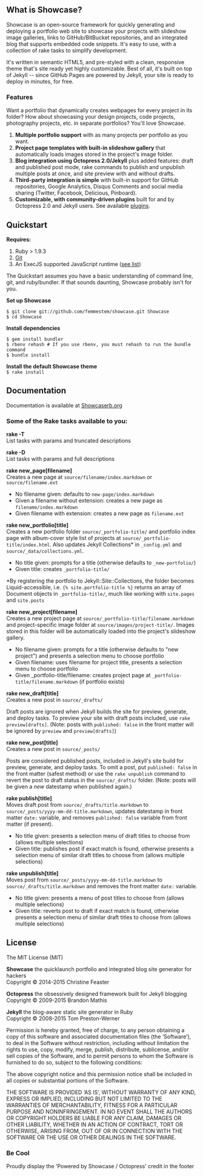 ## What is Showcase?
Showcase is an open-source framework for quickly generating and deploying a portfolio web site to showcase your projects with slideshow image galleries, links to GitHub/BitBucket repositories, and an integrated blog that supports embedded code snippets. It's easy to use, with a collection of rake tasks to simplify development.

It's written in semantic HTML5, and pre-styled with a clean, responsive theme that's site ready yet highly customizable. Best of all, it's built on top of Jekyll -- since GitHub Pages are powered by Jekyll, your site is ready to deploy in minutes, for free.


### Features
Want a portfolio that dynamically creates webpages for every project in its folder? How about showcasing your design projects, code projects, photography projects, etc. in separate portfolios? You'll love Showcase.

1. **Multiple portfolio support** with as many projects per portfolio as you want.
2. **Project page templates with built-in slideshow gallery** that automatically loads images stored in the project's image folder.
3. **Blog integration using Octopress 2.0/Jekyll** plus added features: draft and published post mode, rake commands to publish and unpublish multiple posts at once, and site preview with and without drafts.
4. **Third-party integration is simple** with built-in support for GitHub repositories, Google Analytics, Disqus Comments and social media sharing (Twitter, Facebook, Delicious, Pinboard).
5. **Customizable, with community-driven plugins** built for and by Octopress 2.0 and Jekyll users. See available [plugins](https://github.com/imathis/octopress/wiki/3rd-party-plugins).


## Quickstart

**Requires:**

1. Ruby > 1.9.3
2. [Git](http://git-scm.com/)
3. An ExecJS supported JavaScript runtime ([see list](https://github.com/sstephenson/execjs))

The Quickstart assumes you have a basic understanding of command line, git, and ruby/bundler. If that sounds daunting, Showcase probably isn't for you.

**Set up Showcase**  
```
$ git clone git://github.com/femmestem/showcase.git Showcase
$ cd Showcase
```

**Install dependencies**  
```
$ gem install bundler
$ rbenv rehash # If you use rbenv, you must rehash to run the bundle command
$ bundle install
```

**Install the default Showcase theme**  
`$ rake install`

## Documentation

Documentation is available at [Showcaserb.org](http://www.showcaserb.org)

### Some of the Rake tasks available to you:

**rake -T**  
List tasks with params and truncated descriptions

**rake -D**  
List tasks with params and full descriptions

**rake new_page[filename]**  
Creates a new page at `source/filename/index.markdown` or `source/filename.ext`

- No filename given: defaults to `new-page/index.markdown`
- Given a filename without extension: creates a new page as `filename/index.markdown`
- Given filename with extension: creates a new page as `filename.ext`

**rake new_portfolio[title]**  
Creates a new portfolio folder `source/_portfolio-title/` and portfolio index page with album-cover style list of projects at `source/_portfolio-title/index.html`. Also updates Jekyll Collections* in `_config.yml` and `source/_data/collections.yml`.

- No title given: prompts for a title (otherwise defaults to `_new-portfolio/`)
- Given title: creates `_portfolio-title/`

*By registering the portfolio to Jekyll::Site::Collections, the folder becomes Liquid-accessible, i.e. `{% site.portfolio-title %}` returns an array of Document objects in `_portfolio-title/`, much like working with `site.pages` and `site.posts`

**rake new_project[filename]**  
Creates a new project page at `source/_portfolio-title/filename.markdown` and project-specific image folder at `source/images/project-title/`. Images stored in this folder will be automatically loaded into the project's slideshow gallery.

- No filename given: prompts for a title (otherwise defaults to "new project") and presents a selection menu to choose portfolio
- Given filename: uses filename for project title, presents a selection menu to choose portfolio
- Given _portfolio-title/filename: creates project page at `_portfolio-title/filename.markdown` (if portfolio exists)

**rake new_draft[title]**  
Creates a new post in `source/_drafts/`

Draft posts are ignored when Jekyll builds the site for preview, generate, and deploy tasks. To preview your site with draft posts included, use `rake preview[drafts]`. (Note: posts with `published: false` in the front matter will be ignored by `preview` and `preview[drafts]`)

**rake new_post[title]**  
Creates a new post in `source/_posts/`

Posts are considered published posts, included in Jekyll's site build for preview, generate, and deploy tasks. To omit a post, put `published: false` in the front matter (safest method) or use the `rake unpublish` command to revert the post to draft status in the `source/_drafts/` folder. (Note: posts will be given a _new_ datestamp when published again.)

**rake publish[title]**  
Moves draft post from `source/_drafts/title.markdown` to `source/_posts/yyyy-mm-dd-title.markdown`, updates datestamp in front matter `date:` variable, and removes `published: false` variable from front matter (if present).

- No title given: presents a selection menu of draft titles to choose from (allows multiple selections)
- Given title: publishes post if exact match is found, otherwise presents a selection menu of similar draft titles to choose from (allows multiple selections)

**rake unpublish[title]**  
Moves post from `source/_posts/yyyy-mm-dd-title.markdown` to `source/_drafts/title.markdown` and removes the front matter `date:` variable. 

- No title given: presents a menu of post titles to choose from (allows multiple selections)
- Given title: reverts post to draft if exact match is found, otherwise presents a selection menu of similar draft titles to choose from (allows multiple selections)


## License
The MIT License (MIT)

**Showcase** the quicklaunch portfolio and integrated blog site generator for hackers  
Copyright © 2014-2015 Christine Feaster

**Octopress** the obsessively designed framework built for Jekyll blogging  
Copyright © 2009-2015 Brandon Mathis

**Jekyll** the blog-aware static site generator in Ruby  
Copyright © 2008-2015 Tom Preston-Werner


Permission is hereby granted, free of charge, to any person obtaining a copy of this software and associated documentation files (the ‘Software’), to deal in the Software without restriction, including without limitation the rights to use, copy, modify, merge, publish, distribute, sublicense, and/or sell copies of the Software, and to permit persons to whom the Software is furnished to do so, subject to the following conditions:

The above copyright notice and this permission notice shall be included in all copies or substantial portions of the Software.

THE SOFTWARE IS PROVIDED ‘AS IS’, WITHOUT WARRANTY OF ANY KIND, EXPRESS OR IMPLIED, INCLUDING BUT NOT LIMITED TO THE WARRANTIES OF MERCHANTABILITY, FITNESS FOR A PARTICULAR PURPOSE AND NONINFRINGEMENT. IN NO EVENT SHALL THE AUTHORS OR COPYRIGHT HOLDERS BE LIABLE FOR ANY CLAIM, DAMAGES OR OTHER LIABILITY, WHETHER IN AN ACTION OF CONTRACT, TORT OR OTHERWISE, ARISING FROM, OUT OF OR IN CONNECTION WITH THE SOFTWARE OR THE USE OR OTHER DEALINGS IN THE SOFTWARE.

### Be Cool
Proudly display the 'Powered by Showcase / Octopress' credit in the footer
